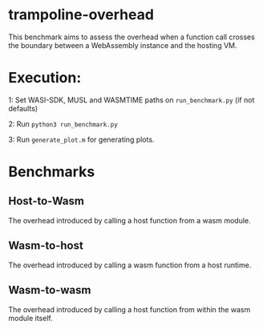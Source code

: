 # trampoline-overhead

This benchmark aims to assess the overhead when a function call crosses the boundary between a WebAssembly instance and the hosting VM.


# Execution:

1: Set WASI-SDK, MUSL and WASMTIME paths on ```run_benchmark.py``` (if not defaults)

2: Run ```python3 run_benchmark.py```

3: Run ```generate_plot.m``` for generating plots.


# Benchmarks
## Host-to-Wasm 

The overhead introduced by calling a host function from a wasm module.

## Wasm-to-host

The overhead introduced by calling a wasm function from a host runtime.

## Wasm-to-wasm

The overhead introduced by calling a host function from within the wasm module itself.
